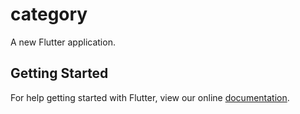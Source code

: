 # category

A new Flutter application.

## Getting Started

For help getting started with Flutter, view our online
[documentation](https://flutter.io/).
